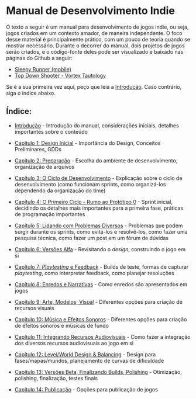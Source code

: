 
# Manual de Desenvolvimento Indie

O texto a seguir é um manual para desenvolvimento de jogos indie, ou seja, jogos criados em um contexto amador, de maneira independente. O foco desse material é principalmente prático, com um pouco de teoria quando se mostrar necessário. Durante o decorrer do manual, dois projetos de jogos serão criados, e o código-fonte deles pode ser visualizado e baixado nas páginas do Github a seguir: 

- [Sleepy Runner (mobile)](https://github.com/D-Waack/sleepy-runner-godot4)
- [Top Down Shooter - Vortex Tautology](https://github.com/D-Waack/vortex-tautology-demo)

Se é a sua primeira vez aqui, peço que leia a [Introdução](Capitulos/introducao.md). Caso contrário, siga o índice abaixo.

## Índice:
* [Introdução](Capitulos/introducao.md) - Introdução do manual, considerações iniciais, detalhes importantes sobre o conteúdo 

* [Capítulo 1: Design Inicial](Capitulos/capitulo1.md) - Importância do Design, Conceitos Preliminares, GDDs

* [Capítulo 2: Preparação](Capitulos/capitulo2.md) - Escolha do ambiente de desenvolvimento, organização de arquivos

* [Capítulo 3: O Ciclo de Desenvolvimento](Capitulos/capitulo3.md) - Explicação sobre o ciclo de desenvolvimento (como funcionam sprints, como organizá-los dependendo da organização do time)

* [Capítulo 4: O Primeiro Ciclo - Rumo ao Protótipo 0](Capitulos/capitulo4.md) - Sprint inicial, decidindo os detalhes mais importantes para a primeira fase, práticas de programação importantes

* [Capítulo 5: Lidando com Problemas Diversos](Capitulos/capitulo5.md) - Problemas que podem surgir durante os sprints, como evitá-los e resolvê-los, como fazer uma pesquisa técnica, como fazer um post em um fórum de dúvidas

* [Capítulo 6: Versões Alfa](Capitulos/capitulo6.md) - Revisitando o _design_, construindo o jogo em si

* [Capítulo 7: _Playtesting_ e Feedback](Capitulos/capitulo7.md) - Builds de teste, formas de capturar _playtesting_, como interpretar feedback, como planejar resoluções

* [Capítulo 8: Enredos e Narrativas](Capitulos/capitulo8.md) - Como enredos são apresentados em jogos

* [Capítulo 9: Arte, Modelos, Visual](Capitulos/capitulo9.md) - Diferentes opções para criação de recursos visuais

* [Capítulo 10: Música e Efeitos Sonoros](Capitulos/capitulo10.md) - Diferentes opções para criação de efeitos sonoros e músicas de fundo

* [Capítulo 11: Integrando Recursos Audiovisuais](Capitulos/capitulo11.md) - Como fazer a integração dos diversos recursos audiovisuais ao jogo em si

* [Capítulo 12: Level/World Design & Balancing](Capitulos/capitulo12.md) - Design para fases/mapas/mundos, planejamento de curvas de dificuldade

* [Capítulo 13: Versões Beta, Finalizando Builds, Polishing](Capitulos/capitulo13.md) - Otimização, polishing, finalização, testes finais

* [Capítulo 14: Publicação](Capitulos/capitulo14.md) - Opções para publicação de jogos

